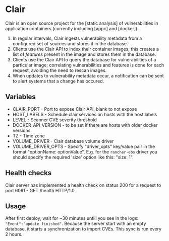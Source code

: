 # Clair

Clair is an open source project for the [static analysis] of vulnerabilities in application containers (currently including [appc] and [docker]).

1. In regular intervals, Clair ingests vulnerability metadata from a configured set of sources and stores it in the database.
2. Clients use the Clair API to index their container images; this creates a list of _features_ present in the image and stores them in the database.
3. Clients use the Clair API to query the database for vulnerabilities of a particular image; correlating vulnerabilities and features is done for each request, avoiding the need to rescan images.
4. When updates to vulnerability metadata occur, a notification can be sent to alert systems that a change has occured.

## Variables


* CLAIR_PORT - Port to expose Clair API, blank to not expose
* HOST_LABELS - Schedule clair services on hosts with the host labels
* LEVEL - Scanner CVE severity threshold
* DOCKER_API_VERSION - to be set if there are hosts with older docker versions
* TZ - Time zone 
* VOLUME_DRIVER - Clair database volume driver
* VOLUME_DRIVER_OPTS -  Specify "driver_opts" key/value pair in the format "optionName: optionValue".
        E.g. for the `rancher-ebs` driver you should specify the required 'size' option like this: "size: 1".

## Health checks

Clair server has implemented a health check on status 200 for a request to port 6061 - GET /health HTTP/1.0

## Usage

After first deploy, wait for ~30 minutes untill you see in the logs: `"Event":"update finished"`. Because the server start with an empty database, it starts a synchronization to import CVEs. 
This sync is run every 2 hours.
